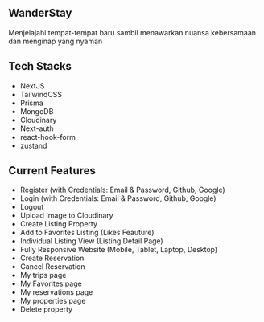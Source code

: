 ## WanderStay

Menjelajahi tempat-tempat baru sambil menawarkan nuansa kebersamaan dan menginap yang nyaman

## Tech Stacks

- NextJS
- TailwindCSS
- Prisma
- MongoDB
- Cloudinary
- Next-auth
- react-hook-form
- zustand

## Current Features

- Register (with Credentials: Email & Password, Github, Google)
- Login (with Credentials: Email & Password, Github, Google)
- Logout
- Upload Image to Cloudinary
- Create Listing Property
- Add to Favorites Listing (Likes Feauture)
- Individual Listing View (Listing Detail Page)
- Fully Responsive Website (Mobile, Tablet, Laptop, Desktop)
- Create Reservation
- Cancel Reservation
- My trips page
- My Favorites page
- My reservations page
- My properties page
- Delete property
